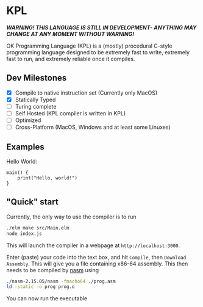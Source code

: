 # KPL

***WARNING! THIS LANGUAGE IS STILL IN DEVELOPMENT- ANYTHING MAY CHANGE AT ANY MOMENT WITHOUT WARNING!***

OK Programming Language (KPL) is a (mostly) procedural C-style programming language designed to be 
extremely fast to write, extremely fast to run, and extremely reliable once it compiles.

## Dev Milestones

- [X] Compile to native instruction set (Currently only MacOS)
- [X] Statically Typed
- [ ] Turing complete
- [ ] Self Hosted (KPL compiler is written in KPL)
- [ ] Optimized
- [ ] Cross-Platform (MacOS, Windows and at least some Linuxes)

## Examples

Hello World:
```kpl
main() {
    print("Hello, world!")
}
```

## "Quick" start

Currently, the only way to use the compiler is to run
```bash
./elm make src/Main.elm
node index.js
```
This will launch the compiler in a webpage at `http://localhost:3000`. 

Enter (paste) your code into the text box, and hit `Compile`, then `Download Assembly`. This will give you a file containing x86-64 assembly. This then needs to be compiled by [nasm](https://nasm.us/) using
```sh
./nasm-2.15.05/nasm -fmacho64 ./prog.asm
ld -static -o prog prog.o
```
You can now run the executable
